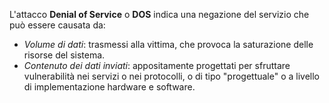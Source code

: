 L'attacco __Denial of Service__ o __DOS__ indica una negazione del servizio che può essere causata da:
- _Volume di dati_: trasmessi alla vittima, che provoca la saturazione delle risorse del sistema.
- _Contenuto dei dati inviati_: appositamente progettati per sfruttare vulnerabilità nei servizi o nei protocolli, o di tipo "progettuale" o a livello di implementazione hardware e software.
